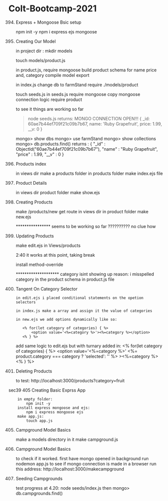 # Colt-Bootcamp-2021

394. Express + Mongoose Bsic setup

        npm init -y
        npm i express ejs mongoose

395. Creating Our Model

        in project dir : mkdir models

        touch models/product.js

        in product.js, require mongoose
        build product schema for name price and, category
        compile model
        export

        in index.js change db to farmStand
        require ./models/product

        touch seeds.js
        in seeds.js require mongoose
        copy mongoose connection logic
        require product

        to see it things are working so far 

        > node seeds.js
            returns: 
                MONGO CONNECTION OPEN!!!
                    {
                    _id: 60ae7b44ef709f21c09b7b67,
                    name: 'Ruby Grapefruit',
                    price: 1.99,
                    __v: 0
                    }

        mongo> show dbs 
        mongo> use farmStand
        mongo> show collections
        mongo> db.products.find()
            returns :
                { "_id" : ObjectId("60ae7b44ef709f21c09b7b67"), "name" : "Ruby Grapefruit", "price" : 1.99, "__v" : 0 }

396. Products index

        in views dir make a products folder
        in products folder make index.ejs file

397. Product Details

        in views dir product folder make show.ejs

398. Creating Products

        make /products/new get route
        in views dir in product folder make new.ejs

        **************** seems to be working so far
        ?????????? no clue how

399.  Updating Products

        make edit.ejs in Views/products

        2:40 it works at this point, taking break

        install method-override

        ******************** category isint showing up
            reason: 
                i misspelled category in the product schema in product.js file

400. Tangent On Category Selector
         
         in edit.ejs i placed conditional statements on the opetion selectors

         in index.js make a array and assign it the value of categories

         in new.ejs we add options dynamically like so:

            <% for(let category of categories) { %>
                <option value='<%=category %>'><%=category %></option>
            <% } %>

        add same logic to edit.ejs but with turnary added in:
            <% for(let category of categories) { %>
                <option value='<%=category %>' <%= product.category === category ? 'selected': '' %> ><%=category %></option>
            <% } %>

401. Deleting Products

        to test:
            http://localhost:3000/products?category=fruit

sec39 405 Creating Basic Exprss App

        in empty folder:
            npm init -y
        install express mongoose and ejs:
            npm i express mongoose ejs
        make app.js:
            touch app.js

405. Campground Model Basics

        make a models directory
        in it make campground.js

406. Campground Model Basics

        to check if it worked.
        first have mongo opened in background
        run nodemon app.js to see if mongo connection is made
        in a browser run this address:
            http://localhost:3000/makecampground

407. Seeding Campgrounds

        test progress at 4.20: node seeds/index.js
        then
            mongo> db.campgrounds.find()


